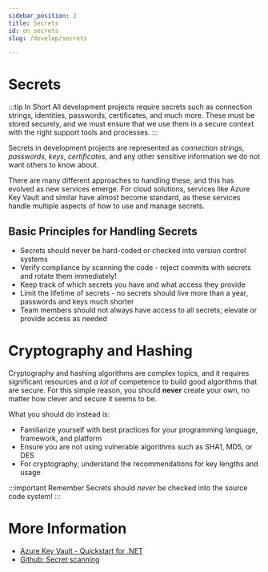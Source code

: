 ```yaml
---
sidebar_position: 2
title: Secrets
id: en_secrets
slug: /develop/secrets

---
```


# Secrets
:::tip In Short
All development projects require secrets such as connection strings, identities, passwords, certificates, and much more. These must be stored securely, and we must ensure that we use them in a secure context with the right support tools and processes.
:::

Secrets in development projects are represented as _connection strings_, _passwords_, _keys_, _certificates_, and any other sensitive information we do not want others to know about.

There are many different approaches to handling these, and this has evolved as new services emerge. For cloud solutions, services like Azure Key Vault and similar have almost become standard, as these services handle multiple aspects of how to use and manage secrets.

## Basic Principles for Handling Secrets
* Secrets should never be hard-coded or checked into version control systems
* Verify compliance by scanning the code - reject commits with secrets and rotate them immediately!
* Keep track of which secrets you have and what access they provide
* Limit the lifetime of secrets - no secrets should live more than a year, passwords and keys much shorter
* Team members should not always have access to all secrets; elevate or provide access as needed

# Cryptography and Hashing
Cryptography and hashing algorithms are complex topics, and it requires significant resources and _a lot_ of competence to build good algorithms that are secure. For this simple reason, you should **never** create your own, no matter how clever and secure it seems to be.

What you should do instead is:
* Familiarize yourself with best practices for your programming language, framework, and platform
* Ensure you are not using vulnerable algorithms such as SHA1, MD5, or DES
* For cryptography, understand the recommendations for key lengths and usage

:::important Remember
Secrets should *never* be checked into the source code system!
:::

# More Information
* [Azure Key Vault - Quickstart for .NET](https://learn.microsoft.com/en-us/azure/key-vault/secrets/quick-create-net?tabs=azure-cli)
* [Github: Secret scanning](https://docs.github.com/en/code-security/secret-scanning)
